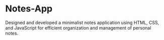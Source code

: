 # Notes-App
Designed and developed a minimalist notes application using HTML, CSS, and JavaScript for efficient organization and management of personal notes.
